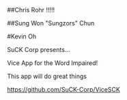 ##Chris Rohr !!!!!

##Sung Won "Sungzors" Chun

#Kevin Oh


SuCK Corp presents...

Vice App for the Word Impaired!

This app will do great things

https://github.com/SuCK-Corp/ViceSCK

